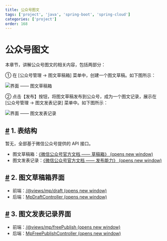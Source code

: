 ```yaml
---
title: 公众号图文
tags: ['project', 'java', 'spring-boot', 'spring-cloud']
categories: ['project']
order: 168
---
```

# 公众号图文

本章节，讲解公众号图文的相关内容，包括两部分：

 ① 在 [公众号管理 -> 图文草稿箱] 菜单中，创建一个图文草稿。如下图所示：

 ![界面 —— 图文草稿箱](https://doc.iocoder.cn/img/%E5%85%AC%E4%BC%97%E5%8F%B7%E6%89%8B%E5%86%8C/%E5%85%AC%E4%BC%97%E5%8F%B7%E5%9B%BE%E6%96%87/%E7%95%8C%E9%9D%A2-%E5%9B%BE%E6%96%87%E8%8D%89%E7%A8%BF%E7%AE%B1.png)

 ② 点击【发布】按钮，将图文草稿发布到公众号，成为一个图文记录，展示在 [公众号管理 -> 图文发表记录] 菜单中。如下图所示：

 ![界面 —— 图文发表记录](https://doc.iocoder.cn/img/%E5%85%AC%E4%BC%97%E5%8F%B7%E6%89%8B%E5%86%8C/%E5%85%AC%E4%BC%97%E5%8F%B7%E5%9B%BE%E6%96%87/%E7%95%8C%E9%9D%A2-%E5%9B%BE%E6%96%87%E5%8F%91%E8%A1%A8%E8%AE%B0%E5%BD%95.png)

 ## [#](#_1-表结构) 1. 表结构

 暂无，全部基于微信公众号提供的 API 接口。

 * 图文草稿箱：[《微信公众号官方文档 —— 草稿箱》  (opens new window)](https://developers.weixin.qq.com/doc/offiaccount/Draft_Box/Add_draft.html)
* 图文发表记录：[《微信公众号官方文档 —— 发布能力》  (opens new window)](https://developers.weixin.qq.com/doc/offiaccount/Publish/Publish.html)

 ## [#](#_2-图文草稿箱界面) 2. 图文草稿箱界面

 * 前端：[/@views/mp/draft  (opens new window)](https://github.com/yudaocode/yudao-ui-admin-vue2/blob/master/src/views/mp/draft/index.vue)
* 后端：[MpDraftController  (opens new window)](https://github.com/YunaiV/ruoyi-vue-pro/blob/master/yudao-module-mp/yudao-module-mp-biz/src/main/java/cn/iocoder/yudao/module/mp/controller/admin/news/MpDraftController.java)

 ## [#](#_3-图文发表记录界面) 3. 图文发表记录界面

 * 前端：[/@views/mp/freePublish  (opens new window)](https://github.com/yudaocode/yudao-ui-admin-vue2/blob/master/src/views/mp/freePublish/index.vue)
* 后端：[MpFreePublishController  (opens new window)](https://github.com/YunaiV/ruoyi-vue-pro/blob/master/yudao-module-mp/yudao-module-mp-biz/src/main/java/cn/iocoder/yudao/module/mp/controller/admin/news/MpFreePublishController.java)

